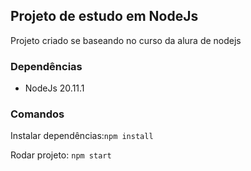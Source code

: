## Projeto de estudo em NodeJs

Projeto criado se baseando no curso da alura de nodejs

### Dependências
- NodeJs 20.11.1

### Comandos
Instalar dependências:```npm install```

Rodar projeto: ```npm start```


